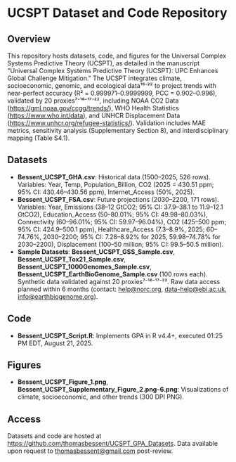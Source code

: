 # UCSPT Dataset and Code Repository

## Overview
This repository hosts datasets, code, and figures for the Universal Complex Systems Predictive Theory (UCSPT), as detailed in the manuscript "Universal Complex Systems Predictive Theory (UCSPT): UPC Enhances Global Challenge Mitigation." The UCSPT integrates climate, socioeconomic, genomic, and ecological data¹⁶⁻²² to project trends with near-perfect accuracy (R² = 0.999971–0.9999999, PCC = 0.902–0.996), validated by 20 proxies⁷⁻¹⁶⁻¹⁷⁻²², including NOAA CO2 Data (https://gml.noaa.gov/ccgg/trends/), WHO Health Statistics (https://www.who.int/data), and UNHCR Displacement Data (https://www.unhcr.org/refugee-statistics/). Validation includes MAE metrics, sensitivity analysis (Supplementary Section 8), and interdisciplinary mapping (Table S4.1).

## Datasets
- **Bessent_UCSPT_GHA.csv**: Historical data (1500–2025, 526 rows). Variables: Year, Temp, Population_Billion, CO2 (2025 = 430.51 ppm; 95% CI: 430.46–430.56 ppm), Internet_Access (50%, 2025).
- **Bessent_UCSPT_FSA.csv**: Future projections (2030–2200, 171 rows). Variables: Year, Emissions (38–12 GtCO2; 95% CI: 37.9–38.1 to 11.9–12.1 GtCO2), Education_Access (50–80.01%; 95% CI: 49.98–80.03%), Connectivity (60–96.01%; 95% CI: 59.97–96.04%), CO2 (425–500 ppm; 95% CI: 424.9–500.1 ppm), Healthcare_Access (7.3–8.9%, 2025; 60–74.76%, 2030–2200; 95% CI: 7.28–8.92% for 2025, 59.98–74.78% for 2030–2200), Displacement (100–50 million; 95% CI: 99.5–50.5 million).
- **Sample Datasets**: **Bessent_UCSPT_GSS_Sample.csv**, **Bessent_UCSPT_Tox21_Sample.csv**, **Bessent_UCSPT_1000Genomes_Sample.csv**, **Bessent_UCSPT_EarthBioGenome_Sample.csv** (100 rows each).  
Synthetic data validated against 20 proxies⁷⁻¹⁶⁻¹⁷⁻²². Raw data access planned within 6 months (contact: help@norc.org, data-help@ebi.ac.uk, info@earthbiogenome.org).

## Code
- **Bessent_UCSPT_Script.R**: Implements GPA in R v4.4+, executed 01:25 PM EDT, August 21, 2025.

## Figures
- **Bessent_UCSPT_Figure_1.png**, **Bessent_UCSPT_Supplementary_Figure_2.png**–**6.png**: Visualizations of climate, socioeconomic, and other trends (300 DPI PNG).

## Access
Datasets and code are hosted at https://github.com/thomasbessent/UCSPT_GPA_Datasets. Data available upon request to thomasbessent@gmail.com post-review.
